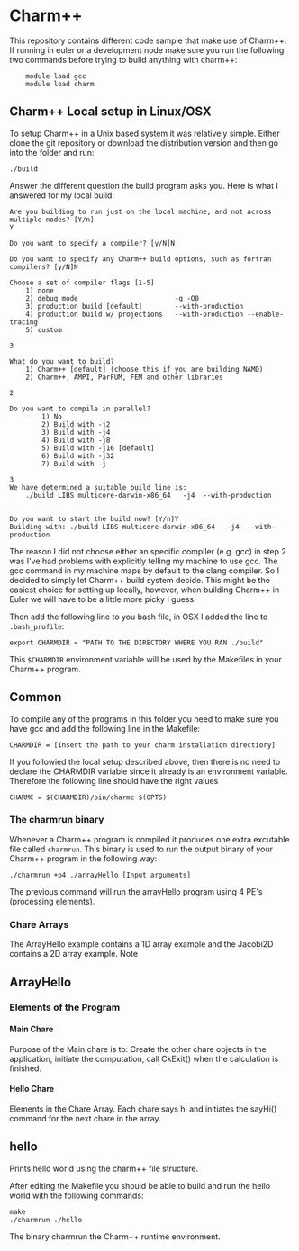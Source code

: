 # Charm++
This repository contains different code sample that make use of Charm++. 
If running in euler or a development node make sure you run the following two commands before trying to build anything with charm++:

```
    module load gcc
    module load charm
```

## Charm++ Local setup in Linux/OSX
To setup Charm++ in a Unix based system it was relatively simple. Either clone the git repository or download the distribution version and then go into the folder and run:

```
./build
```

Answer the different question the build program asks you. Here is what I answered for my local build:

```
Are you building to run just on the local machine, and not across multiple nodes? [Y/n]
Y

Do you want to specify a compiler? [y/N]N

Do you want to specify any Charm++ build options, such as fortran compilers? [y/N]N

Choose a set of compiler flags [1-5]
	1) none
	2) debug mode                        -g -O0
	3) production build [default]        --with-production
	4) production build w/ projections   --with-production --enable-tracing
	5) custom

3

What do you want to build?
	1) Charm++ [default] (choose this if you are building NAMD)
	2) Charm++, AMPI, ParFUM, FEM and other libraries

2

Do you want to compile in parallel?
        1) No
        2) Build with -j2
        3) Build with -j4
        4) Build with -j8
        5) Build with -j16 [default]
        6) Build with -j32
        7) Build with -j

3
We have determined a suitable build line is:
	./build LIBS multicore-darwin-x86_64   -j4  --with-production


Do you want to start the build now? [Y/n]Y
Building with: ./build LIBS multicore-darwin-x86_64   -j4  --with-production
```

The reason I did not choose either an specific compiler (e.g. gcc) in step 2 was I've had problems with explicitly telling my machine to use gcc. The gcc command in my machine maps by default to the clang compiler. So I decided to simply let Charm++ build system decide. This might be the easiest choice for setting up locally, however, when building Charm++ in Euler we will have to be a little more picky I guess. 

Then add the following line to you bash file, in OSX I added the line to `.bash_profile`:

```
export CHARMDIR = "PATH TO THE DIRECTORY WHERE YOU RAN ./build"
```

This `$CHARMDIR` environment variable will be used by the Makefiles in your Charm++ program.

## Common 
To compile any of the programs in this folder you need to make sure you have gcc and add the following line in the Makefile:

```
CHARMDIR = [Insert the path to your charm installation directiory]
```

If you followied the local setup described above, then there is no need to declare the CHARMDIR variable since it already is an environment variable. Therefore the following line should have the right values

```
CHARMC = $(CHARMDIR)/bin/charmc $(OPTS)
```

### The charmrun binary

Whenever a Charm++ program is compiled it produces one extra excutable file called `charmrun`. This binary is used to run the output binary of your Charm++ program in the following way:

```
./charmrun +p4 ./arrayHello [Input arguments]
```

The previous command will run the arrayHello program using 4 PE's (processing elements).

### Chare Arrays

The ArrayHello example contains a 1D array example and the Jacobi2D contains a 2D array example. Note


## ArrayHello
### Elements of the Program
#### Main Chare
Purpose of the Main chare is to: Create the other chare objects in the application, initiate the computation, call CkExit() when the calculation is finished.

#### Hello Chare

Elements in the Chare Array. Each chare says hi and initiates the sayHi() command for the next chare in the array. 

## hello

Prints hello world using the charm++ file structure. 

After editing the Makefile you should be able to build and run the hello world with the following commands:

```
make
./charmrun ./hello
```

The binary charmrun the Charm++ runtime environment.



